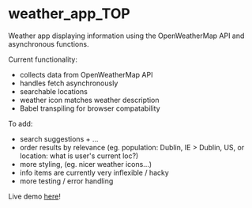 # weather_app_TOP
Weather app displaying information using the OpenWeatherMap API and asynchronous functions.  

Current functionality:  
* collects data from OpenWeatherMap API
* handles fetch asynchronously
* searchable locations
* weather icon matches weather description
* Babel transpiling for browser compatability 

To add: 
* search suggestions + ...
* order results by relevance (eg. population: Dublin, IE > Dublin, US, or location: what is user's current loc?)
* more styling, (eg. nicer weather icons...)
* info items are currently very inflexible / hacky 
* more testing / error handling

Live demo [here](https://tef20.github.io/weather_app_TOP/)!
